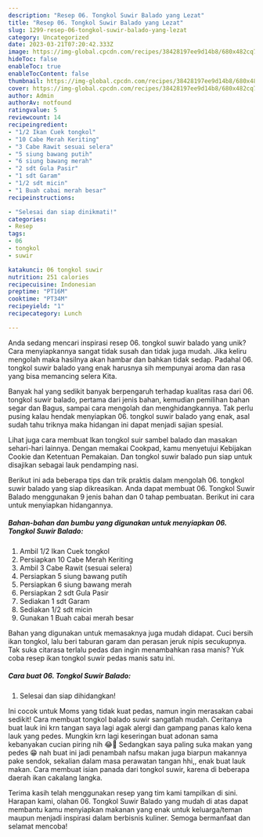 ```yaml
---
description: "Resep 06. Tongkol Suwir Balado yang Lezat"
title: "Resep 06. Tongkol Suwir Balado yang Lezat"
slug: 1299-resep-06-tongkol-suwir-balado-yang-lezat
category: Uncategorized
date: 2023-03-21T07:20:42.333Z
image: https://img-global.cpcdn.com/recipes/38428197ee9d14b8/680x482cq70/06-tongkol-suwir-balado-foto-resep-utama.jpg
hideToc: false
enableToc: true
enableTocContent: false
thumbnail: https://img-global.cpcdn.com/recipes/38428197ee9d14b8/680x482cq70/06-tongkol-suwir-balado-foto-resep-utama.jpg
cover: https://img-global.cpcdn.com/recipes/38428197ee9d14b8/680x482cq70/06-tongkol-suwir-balado-foto-resep-utama.jpg
author: Admin
authorAv: notfound
ratingvalue: 5
reviewcount: 14
recipeingredient:
- "1/2 Ikan Cuek tongkol"
- "10 Cabe Merah Keriting"
- "3 Cabe Rawit sesuai selera"
- "5 siung bawang putih"
- "6 siung bawang merah"
- "2 sdt Gula Pasir"
- "1 sdt Garam"
- "1/2 sdt micin"
- "1 Buah cabai merah besar"
recipeinstructions:

- "Selesai dan siap dinikmati!"
categories:
- Resep
tags:
- 06
- tongkol
- suwir

katakunci: 06 tongkol suwir 
nutrition: 251 calories
recipecuisine: Indonesian
preptime: "PT16M"
cooktime: "PT34M"
recipeyield: "1"
recipecategory: Lunch

---
```





Anda sedang mencari inspirasi resep 06. tongkol suwir balado yang unik? Cara menyiapkannya sangat tidak susah dan tidak juga mudah. Jika keliru mengolah maka hasilnya akan hambar dan bahkan tidak sedap. Padahal 06. tongkol suwir balado yang enak harusnya sih mempunyai aroma dan rasa yang bisa memancing selera Kita.





Banyak hal yang sedikit banyak berpengaruh terhadap kualitas rasa dari 06. tongkol suwir balado, pertama dari jenis bahan, kemudian pemilihan bahan segar dan Bagus, sampai cara mengolah dan menghidangkannya. Tak perlu pusing kalau hendak menyiapkan 06. tongkol suwir balado yang enak,      asal sudah tahu triknya maka hidangan ini dapat menjadi sajian spesial.














Lihat juga cara membuat Ikan tongkol suir sambel balado dan masakan sehari-hari lainnya. Dengan memakai Cookpad, kamu menyetujui Kebijakan Cookie dan Ketentuan Pemakaian. Dan tongkol suwir balado pun siap untuk disajikan sebagai lauk pendamping nasi.






Berikut ini ada beberapa tips dan trik praktis dalam mengolah 06. tongkol suwir balado yang siap dikreasikan. Anda dapat membuat 06. Tongkol Suwir Balado menggunakan 9 jenis bahan dan 0 tahap pembuatan. Berikut ini cara untuk menyiapkan hidangannya.

<!--inarticleads1-->

##### Bahan-bahan dan bumbu yang digunakan untuk menyiapkan 06. Tongkol Suwir Balado:

1. Ambil 1/2 Ikan Cuek tongkol
1. Persiapkan 10 Cabe Merah Keriting
1. Ambil 3 Cabe Rawit (sesuai selera)
1. Persiapkan 5 siung bawang putih
1. Persiapkan 6 siung bawang merah
1. Persiapkan 2 sdt Gula Pasir
1. Sediakan 1 sdt Garam
1. Sediakan 1/2 sdt micin
1. Gunakan 1 Buah cabai merah besar


Bahan yang digunakan untuk memasaknya juga mudah didapat. Cuci bersih ikan tongkol, lalu beri taburan garam dan perasan jeruk nipis secukupnya. Tak suka citarasa terlalu pedas dan ingin menambahkan rasa manis? Yuk coba resep ikan tongkol suwir pedas manis satu ini. 

<!--inarticleads2-->

##### Cara buat 06. Tongkol Suwir Balado:


1. Selesai dan siap dihidangkan!

Ini cocok untuk Moms yang tidak kuat pedas, namun ingin merasakan cabai sedikit! Cara membuat tongkol balado suwir sangatlah mudah. Ceritanya buat lauk ini krn tangan saya lagi agak alergi dan gampang panas kalo kena lauk yang pedes. Mungkin krn lagi keseringan buat adonan sama kebanyakan cucian piring nih 😂🤭 Sedangkan saya paling suka makan yang pedes 😁 nah buat ini jadi penambah nafsu makan juga biarpun makannya pake sendok, sekalian dalam masa perawatan tangan hhi,, enak buat lauk makan. Cara membuat isian panada dari tongkol suwir, karena di beberapa daerah ikan cakalang langka. 

Terima kasih telah menggunakan resep yang tim kami tampilkan di sini. Harapan kami, olahan 06. Tongkol Suwir Balado yang mudah di atas dapat membantu kamu menyiapkan makanan yang enak untuk keluarga/teman maupun menjadi inspirasi dalam berbisnis kuliner. Semoga bermanfaat dan selamat mencoba!
